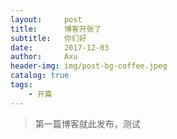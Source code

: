 ```yaml
---
layout:     post
title:      博客开张了
subtitle:   你们好
date:       2017-12-03
author:     Axu
header-img: img/post-bg-coffee.jpeg
catalog: true
tags:
    - 开篇
---
```


> 第一篇博客就此发布，测试

